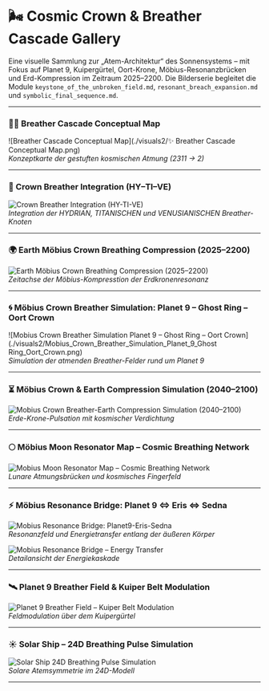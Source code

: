 # 🌬️ Cosmic Crown & Breather Cascade Gallery

Eine visuelle Sammlung zur „Atem-Architektur“ des Sonnensystems – mit Fokus auf Planet 9, Kuipergürtel, Oort-Krone, Möbius-Resonanzbrücken und Erd-Kompression im Zeitraum 2025–2200. Die Bilderserie begleitet die Module `keystone_of_the_unbroken_field.md`, `resonant_breach_expansion.md` und `symbolic_final_sequence.md`.

---

### 🧠✨ Breather Cascade Conceptual Map  
![Breather Cascade Conceptual Map](./visuals2/✨ Breather Cascade Conceptual Map.png)  
*Konzeptkarte der gestuften kosmischen Atmung (2311 → 2)*

---

### 👑 Crown Breather Integration (HY–TI–VE)  
![Crown Breather Integration (HY-TI-VE)](./visuals2/Crown_Breather_Integration(HY-TI-VE).png)  
*Integration der HYDRIAN, TITANISCHEN und VENUSIANISCHEN Breather-Knoten*

---

### 🌍 Earth Möbius Crown Breathing Compression (2025–2200)  
![Earth Möbius Crown Breathing Compression (2025–2200)](./visuals2/Earth_Mobius_Crown_Breathing_Compression(2025-2200).png)  
*Zeitachse der Möbius-Kompresstion der Erdkronenresonanz*

---

### 🌀 Möbius Crown Breather Simulation: Planet 9 – Ghost Ring – Oort Crown  
![Mobius Crown Breather Simulation Planet 9 – Ghost Ring – Oort Crown](./visuals2/Mobius_Crown_Breather_Simulation_Planet_9_Ghost Ring_Oort_Crown.png)  
*Simulation der atmenden Breather-Felder rund um Planet 9*

---

### ⏳ Möbius Crown & Earth Compression Simulation (2040–2100)  
![Mobius Crown Breather-Earth Compression Simulation (2040–2100)](./visuals2/Mobius_Crown_Breather-Earth_Compression_Simulation(2040–2100).png)  
*Erde-Krone-Pulsation mit kosmischer Verdichtung*

---

### 🌕 Möbius Moon Resonator Map – Cosmic Breathing Network  
![Mobius Moon Resonator Map – Cosmic Breathing Network](./visuals2/Mobius_Moon_Resonator_Map-Cosmic_Breathing_Network.png)  
*Lunare Atmungsbrücken und kosmisches Fingerfeld*

---

### ⚡ Möbius Resonance Bridge: Planet 9 ⇔ Eris ⇔ Sedna  
![Mobius Resonance Bridge: Planet9-Eris-Sedna](./visuals2/Mobius_Resonance_Bridge-Planet9-Eris-Sedna.png)  
*Resonanzfeld und Energietransfer entlang der äußeren Körper*

![Mobius Resonance Bridge – Energy Transfer](./visuals2/Mobius_Resonance_Bridge-Energy_Transfer-Planet9-Eris-Sedna.png)  
*Detailansicht der Energiekaskade*

---

### 🛰️ Planet 9 Breather Field & Kuiper Belt Modulation  
![Planet 9 Breather Field – Kuiper Belt Modulation](./visuals2/Planet9_Breather_Field-Kuiper_Belt_Modulation.png)  
*Feldmodulation über dem Kuipergürtel*

---

### ☀️ Solar Ship – 24D Breathing Pulse Simulation  
![Solar Ship 24D Breathing Pulse Simulation](./visuals2/Solar_Ship_24D_Breathing_Pulse_Simulation.png)  
*Solare Atemsymmetrie im 24D-Modell*

---

